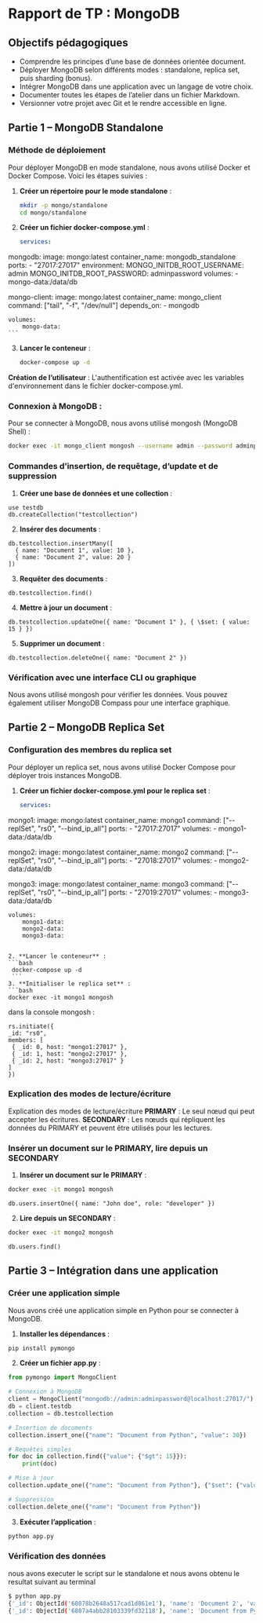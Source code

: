 # Rapport de TP : MongoDB

## Objectifs pédagogiques

- Comprendre les principes d’une base de données orientée document.
- Déployer MongoDB selon différents modes : standalone, replica set, puis sharding (bonus).
- Intégrer MongoDB dans une application avec un langage de votre choix.
- Documenter toutes les étapes de l’atelier dans un fichier Markdown.
- Versionner votre projet avec Git et le rendre accessible en ligne.

## Partie 1 – MongoDB Standalone

### Méthode de déploiement

Pour déployer MongoDB en mode standalone, nous avons utilisé Docker et Docker Compose. Voici les étapes suivies :

1. **Créer un répertoire pour le mode standalone** :
   ```bash
   mkdir -p mongo/standalone
   cd mongo/standalone
    ```
2. **Créer un fichier docker-compose.yml** :
    ```yaml
    services:
  mongodb:
    image: mongo:latest
    container_name: mongodb_standalone
    ports:
      - "27017:27017"
    environment:
      MONGO_INITDB_ROOT_USERNAME: admin
      MONGO_INITDB_ROOT_PASSWORD: adminpassword
    volumes:
      - mongo-data:/data/db

  mongo-client:
    image: mongo:latest
    container_name: mongo_client
    command: ["tail", "-f", "/dev/null"]
    depends_on:
      - mongodb

    volumes:
        mongo-data:
    ```
3. **Lancer le conteneur** :
    ```bash
    docker-compose up -d
    ```
**Création de l’utilisateur** :
    L'authentification est activée avec les variables d'environnement dans le fichier docker-compose.yml.

### Connexion à MongoDB :
Pour se connecter à MongoDB, nous avons utilisé mongosh (MongoDB Shell) :
```bash
docker exec -it mongo_client mongosh --username admin --password adminpassword --authenticationDatabase admin --host mongodb_standalone
```
### Commandes d’insertion, de requêtage, d’update et de suppression
1. **Créer une base de données et une collection** :
```mongosh
use testdb
db.createCollection("testcollection")
```
2. **Insérer des documents** :
```mongosh
db.testcollection.insertMany([
  { name: "Document 1", value: 10 },
  { name: "Document 2", value: 20 }
])
```
3. **Requêter des documents** :
```mongosh
db.testcollection.find()
```
4. **Mettre à jour un document** :
```mongosh
db.testcollection.updateOne({ name: "Document 1" }, { \$set: { value: 15 } })
```
5. **Supprimer un document** :
```mongosh
db.testcollection.deleteOne({ name: "Document 2" })
```
### Vérification avec une interface CLI ou graphique
Nous avons utilisé mongosh pour vérifier les données. Vous pouvez également utiliser MongoDB Compass pour une interface graphique.

## Partie 2 – MongoDB Replica Set
### Configuration des membres du replica set
Pour déployer un replica set, nous avons utilisé Docker Compose pour déployer trois instances MongoDB.
1. **Créer un fichier docker-compose.yml pour le replica set** :
   ```yaml
   services:
  mongo1:
    image: mongo\:latest
    container_name: mongo1
    command: ["--replSet", "rs0", "--bind_ip_all"]
    ports:
      - "27017:27017"
    volumes:
      - mongo1-data:/data/db

  mongo2:
    image: mongo\:latest
    container_name: mongo2
    command: ["--replSet", "rs0", "--bind_ip_all"]
    ports:
      - "27018:27017"
    volumes:
      - mongo2-data:/data/db

  mongo3:
    image: mongo\:latest
    container_name: mongo3
    command: ["--replSet", "rs0", "--bind_ip_all"]
    ports:
      - "27019:27017"
    volumes:
      - mongo3-data:/data/db

    volumes:
        mongo1-data:
        mongo2-data:
        mongo3-data:
   ```

2. **Lancer le conteneur** :
   ```bash
    docker-compose up -d
    ```
3. **Initialiser le replica set** :
   ```bash
   docker exec -it mongo1 mongosh
   ```
dans la console mongosh :
   ```mongosh
   rs.initiate({
  _id: "rs0",
  members: [
    { _id: 0, host: "mongo1:27017" },
    { _id: 1, host: "mongo2:27017" },
    { _id: 2, host: "mongo3:27017" }
  ]
})
```

### Explication des modes de lecture/écriture
Explication des modes de lecture/écriture
**PRIMARY** : Le seul nœud qui peut accepter les écritures.
**SECONDARY** : Les nœuds qui répliquent les données du PRIMARY et peuvent être utilisés pour les lectures.

### Insérer un document sur le PRIMARY, lire depuis un SECONDARY
1. **Insérer un document sur le PRIMARY** :
```bash
docker exec -it mongo1 mongosh
```
```mongosh
db.users.insertOne({ name: "John doe", role: "developer" })
```
2. **Lire depuis un SECONDARY** :
```bash
docker exec -it mongo2 mongosh
```
```mongosh
db.users.find()
```
## Partie 3 – Intégration dans une application

### Créer une application simple
Nous avons créé une application simple en Python pour se connecter à MongoDB.

1. **Installer les dépendances** :
```bash
pip install pymongo
```
2. **Créer un fichier app.py** :
```python
from pymongo import MongoClient

# Connexion à MongoDB
client = MongoClient("mongodb://admin:adminpassword@localhost:27017/")
db = client.testdb
collection = db.testcollection

# Insertion de documents
collection.insert_one({"name": "Document from Python", "value": 30})

# Requêtes simples
for doc in collection.find({"value": {"$gt": 15}}):
    print(doc)

# Mise à jour
collection.update_one({"name": "Document from Python"}, {"$set": {"value": 35}})

# Suppression
collection.delete_one({"name": "Document from Python"})
```
3. **Exécuter l’application** :
```bash
python app.py
```
### Vérification des données
nous avons executer le script sur le standalone et nous avons obtenu le resultat suivant au terminal
```bash
$ python app.py
{'_id': ObjectId('68078b2648a517cad1d861e1'), 'name': 'Document 2', 'value': 20}
{'_id': ObjectId('6807a4abb28103339fd32118'), 'name': 'Document from Python', 'value': 30}
```



